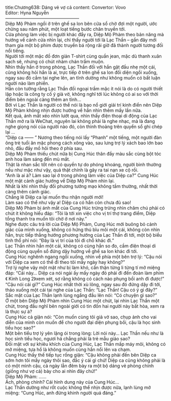 title:Chương638: Dáng vẻ vợ cả
content:
Convertor: Vovo<br>Editor: Hyna Nguyễn<br>————————————————–<br>Diệp Mộ Phàm ngồi ở trên ghế sa lon bên cửa sổ chờ đợi một người, ước chừng sau năm phút, một loạt tiếng bước chân truyền tới.<br>Cửa phòng làm việc bị người khác đẩy ra, Diệp Mộ Phàm theo bản năng mà hướng về cánh cửa nhìn lại, chỉ thấy người tới là Lạc Thần – gần đây mới tham gia một bộ phim được truyền bá rộng rãi giờ đã thành người tương đối nổi tiếng.<br>Người tới một mặc đồ đơn giản T-shirt cùng quần jean, mặc dù thanh xuân sạch sẽ, nhưng có chút nhàm chán trầm muộn.<br>Nhìn thấy hắn ở trong phòng, Lạc Thần đối với hắn gật đầu nhẹ một cái, cũng không hỏi hắn là ai, trực tiếp ở trên ghế sa lon đối diện ngồi xuống, ngay sau đó cắm tai nghe lên, an tĩnh dường như không muốn có bất luận người nào làm phiền.<br>Hắn còn tưởng rằng Lạc Thần đối ngoại trầm mặc ít nói là do có người thiết lập hoặc là công ty cố ý giả vờ, không nghĩ tới lúc không có ai so với thời điểm bên ngoài càng thêm an tĩnh…<br>Bởi vì Lạc Thần là người có thể nói là bạo nổ giới giải trí kinh điển nên Diệp Mộ Phàm không nhịn được hướng về hắn nhìn thêm mấy lần nữa.<br>Kết quả, ánh mắt xéo nhìn lướt qua, nhìn thấy điện thoại di động của Lạc Thần mở ra là WeChat, nguyên lai không phải là nghe nhạc, mà là đang nghe giọng nói của người nào đó, còn thỉnh thoảng trên quyển sổ ghi chép lại …<br>“Diệp ca —— ” Nương theo tiếng nói lấy “Phanh” một tiếng, một người đàn ông trẻ tuổi ăn mặc phong cách xông vào, sau lưng trợ lý xách bao lớn bao nhỏ, đầu đầy mồ hôi theo ở phía sau.<br>Diệp Mộ Phàm thiếu chút nữa bị Cung Húc thân đầy màu sắc cùng bột tóc anh hoa làm sáng đến mù mắt.<br>Thật là nhan sắc tốt nên có quyền tự do phóng khoáng, người bình thường nếu như mặc như vậy, quả thật chính là gây ra tai nạn xe cộ rồi.<br>“Anh là ai à? Làm sao lại ở trong phòng làm việc của Diệp ca?” Cung Húc một mặt cảnh giác hướng về Diệp Mộ Phàm nhìn lại.<br>Nhất là khi nhìn thấy đối phương tướng mạo không tầm thường, nhất thời càng thêm cảnh giác.<br>Chẳng lẽ Diệp ca lại muốn thu nhận người mới!<br>Làm sao có thể như vậy a! Diệp ca có hắn còn chưa đủ sao!<br>Diệp Mộ Phàm bị ánh mắt của Cung Húc trừng trừng nhìn chăm chú phải có chút ít không hiểu đáp: “Tôi là tới xin việc cho vị trí thợ trang điểm, Diệp tổng thanh tra muốn tôi chờ ở nơi này.”<br>Nghe được câu trả lời của Diệp Mộ Phàm, Cung Húc mới buông bỏ cảnh giác của mình xuống, không có hứng thú bĩu môi một cái, không còn nhìn hắn, trực tiếp thẳng hướng phương hướng của Lạc Thần đi tới, một bộ biểu tình thổ phỉ nói: “Đây là vị trí của tôi đi chỗ khác đi.”<br>Lạc Thần nhìn hắn một cái, không có cùng hắn so đo, cầm điện thoại di động cùng quyển sổ đứng dậy hướng về ghế sa lon khác đi tới.<br>Cung Húc nghênh ngang ngồi xuống, nhìn về phía một bên trợ lý: “Cậu nói với Diệp ca xem có thể đi theo tôi mấy ngày hay không?”<br>Trợ lý nghe vậy một mặt như bị làm khó, cẩn thận từng li từng tí mở miệng đáp: “Cái này… Diệp ca nói ngài ấy mấy ngày đó phải đi đến đoàn làm phim 《 Kinh Long 2》xem xét, sợ rằng không có cách nào phụng bồi anh đi được!”<br>“Cậu nói cái gì?” Cung Húc nhất thời xù lông, ngay sau đó đứng dậy đi tới, tháo xuống một cái tai nghe của Lạc Thần: “Lạc Thần! Cậu có ý gì đây?”<br>Sắc mặt của Lạc Thần lạnh lùng ngẩng đầu lên nói: “Có chuyện gì sao?”<br>Ở một bên Diệp Mộ Phàm nhìn Cung Húc một chút, lại nhìn Lạc Thần một chút, trong đầu nghĩ bên ngoài giới có tin đồn hai người này bất hòa, xem ra là thực sự à?<br>Cung Húc cả giận nói: “Còn muốn cùng tôi giả vờ sao, chụp ảnh cho vai diễn của mình còn muốn để cho người đại diện phụng bồi, cậu là học sinh tiểu học sao?”<br>Một bên tiểu trợ lý yên lặng ói trong lòng: Lời nói này… Lạc Thần nếu như là học sinh tiểu học, ngươi há chẳng phải là trẻ mẫu giáo sao?<br>Đối mặt với sự khiêu khích của Cung Húc, Lạc Thần mấp máy môi, không có mở miệng, tựa hồ là không muốn cùng hắn nổi lên va chạm.<br>Cung Húc thấy thế tiếp tục rống giận: “Cậu không phải đến bên Diệp ca sớm hơn tôi mấy ngày thôi sao, đắc ý cái gì chứ! Diệp ca cũng không phải là có một mình cậu, cả ngày lẫn đêm bày ra một bộ dáng vẻ phòng chính (giống như vợ cả) bày cho ai nhìn đây chứ!”<br>Diệp Mộ Phàm: ……<br>Ách, phòng chính? Cái hình dung này của Cung Húc…<br>Lạc Thần dường như rốt cuộc không thể nhịn được nữa, lạnh lùng mở miệng: “Cung Húc, anh đừng khinh người quá đáng.”